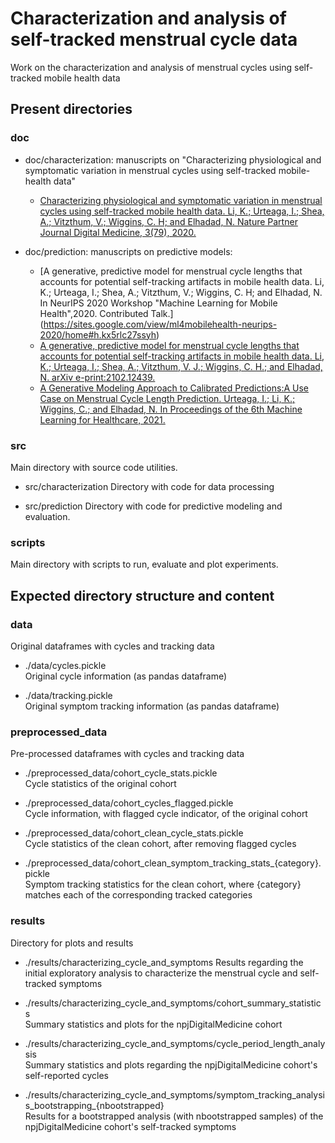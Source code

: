 # Characterization and analysis of self-tracked menstrual cycle data

Work on the characterization and analysis of menstrual cycles using self-tracked mobile health data

## Present directories

### doc

- doc/characterization: manuscripts on "Characterizing physiological and symptomatic variation in menstrual cycles using self-tracked mobile-health data"
    - [Characterizing physiological and symptomatic variation in menstrual cycles using self-tracked mobile health data. Li, K.; Urteaga, I.; Shea, A.; Vitzthum, V.; Wiggins, C. H; and Elhadad, N. Nature Partner Journal Digital Medicine, 3(79), 2020.](https://www.nature.com/articles/s41746-020-0269-8)

- doc/prediction: manuscripts on predictive models:
    - [A generative, predictive model for menstrual cycle lengths that accounts for potential self-tracking artifacts in mobile health data. Li, K.; Urteaga, I.; Shea, A.; Vitzthum, V.; Wiggins, C. H; and Elhadad, N. In NeurIPS 2020 Workshop "Machine Learning for Mobile Health",2020. Contributed Talk.] (https://sites.google.com/view/ml4mobilehealth-neurips-2020/home#h.kx5rlc27ssyh)
    - [A generative, predictive model for menstrual cycle lengths that accounts for potential self-tracking artifacts in mobile health data. Li, K.; Urteaga, I.; Shea, A.; Vitzthum, V. J.; Wiggins, C. H.; and Elhadad, N. arXiv e-print:2102.12439.](https://arxiv.org/abs/2102.12439)
    - [A Generative Modeling Approach to Calibrated Predictions:A Use Case on Menstrual Cycle Length Prediction. Urteaga, I.; Li, K.; Wiggins, C.; and Elhadad, N. In Proceedings of the 6th Machine Learning for Healthcare, 2021.](https://www.mlforhc.org/accepted-papers-1)

### src

Main directory with source code utilities.

- src/characterization
    Directory with code for data processing

- src/prediction
    Directory with code for predictive modeling and evaluation.

### scripts

Main directory with scripts to run, evaluate and plot experiments.

## Expected directory structure and content

### data

Original dataframes with cycles and tracking data
- ./data/cycles.pickle  
    Original cycle information (as pandas dataframe)

- ./data/tracking.pickle  
    Original symptom tracking information (as pandas dataframe)

### preprocessed_data

Pre-processed dataframes with cycles and tracking data

- ./preprocessed_data/cohort_cycle_stats.pickle  
    Cycle statistics of the original cohort

- ./preprocessed_data/cohort_cycles_flagged.pickle  
    Cycle information, with flagged cycle indicator, of the original cohort

- ./preprocessed_data/cohort_clean_cycle_stats.pickle  
    Cycle statistics of the clean cohort, after removing flagged cycles

- ./preprocessed_data/cohort_clean_symptom_tracking_stats_{category}.pickle  
    Symptom tracking statistics for the clean cohort, where {category} matches each of the corresponding tracked categories

### results

Directory for plots and results

- ./results/characterizing_cycle_and_symptoms
    Results regarding the initial exploratory analysis to characterize the menstrual cycle and self-tracked symptoms
    
- ./results/characterizing_cycle_and_symptoms/cohort_summary_statistics  
        Summary statistics and plots for the npjDigitalMedicine cohort

- ./results/characterizing_cycle_and_symptoms/cycle_period_length_analysis  
        Summary statistics and plots regarding the npjDigitalMedicine cohort's self-reported cycles

- ./results/characterizing_cycle_and_symptoms/symptom_tracking_analysis_bootstrapping_{nbootstrapped}  
        Results for a bootstrapped analysis (with nbootstrapped samples) of the npjDigitalMedicine cohort's self-tracked symptoms 
